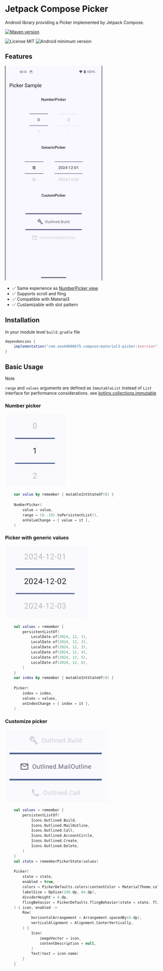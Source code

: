 # Jetpack Compose Picker

Android library providing a Picker implemented by Jetpack Compose.

[![Maven version](https://img.shields.io/maven-central/v/com.seo4d696b75.compose/material3-picker)](https://central.sonatype.com/artifact/com.seo4d696b75.compose/material3-picker)


![License MIT](https://img.shields.io/badge/Apache_2.0-9E9F9F?label=License)
![Android minimum version](https://img.shields.io/badge/26+-9E9F9F?&label=Minimum&logo=android)

## Features

<img src="capture/sample_picker.gif">

- ✅️ Same experience as [NumberPicker view](https://developer.android.com/reference/android/widget/NumberPicker)
- ✅️ Supports scroll and fling
- ✅️ Compatible with Material3
- ✅️ Custamizable with slot pattern

## Installation

In your module level `build.gradle` file

```gradle
dependencies {
    implementation("com.seo4d696b75.compose:material3-picker:$version")
}
```

## Basic Usage

> [!NOTE]
>
> `range` and `values` arguments are defined as `ImmutableList` instead of `List` interface
> for performance considerations. 
> see [kotlinx.collections.immutable](https://github.com/Kotlin/kotlinx.collections.immutable)

### Number picker

<img src="capture/sample_number_picker.png" height="240">

```kotlin
    var value by remember { mutableIntStateOf(0) }

    NumberPicker(
        value = value,
        range = (0..10).toPersistentList(),
        onValueChange = { value = it },
    )
```

### Picker with generic values

<img src="capture/sample_generic_picker.png" height="240">

```kotlin
    val values = remember {
        persistentListOf(
            LocalDate.of(2024, 12, 1),
            LocalDate.of(2024, 12, 2),
            LocalDate.of(2024, 12, 3),
            LocalDate.of(2024, 12, 4),
            LocalDate.of(2024, 12, 5),
            LocalDate.of(2024, 12, 6),
        )
    }
    var index by remember { mutableIntStateOf(0) }

    Picker(
        index = index,
        values = values,
        onIndexChange = { index = it },
    )
```

### Customize picker

<img src="capture/sample_custom_picker.png" height="240">

```kotlin
    val values = remember {
        persistentListOf(
            Icons.Outlined.Build,
            Icons.Outlined.MailOutline,
            Icons.Outlined.Call,
            Icons.Outlined.AccountCircle,
            Icons.Outlined.Create,
            Icons.Outlined.Delete,
        )
    }
    val state = rememberPickerState(values)

    Picker(
        state = state,
        enabled = true,
        colors = PickerDefaults.colors(contentColor = MaterialTheme.colorScheme.secondary),
        labelSize = DpSize(240.dp, 64.dp),
        dividerHeight = 4.dp,
        flingBehavior = PickerDefaults.flingBehavior(state = state, flingEnabled = false),
    ) { icon, enabled ->
        Row(
            horizontalArrangement = Arrangement.spacedBy(8.dp),
            verticalAlignment = Alignment.CenterVertically,
        ) {
            Icon(
                imageVector = icon,
                contentDescription = null,
            )
            Text(text = icon.name)
        }
    }
```

